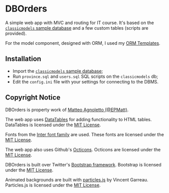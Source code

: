 # DBOrders
A simple web app with MVC and routing for IT course. It's based on the  [`classicmodels` sample database](http://www.mysqltutorial.org/wp-content/uploads/2018/03/mysqlsampledatabase.zip) and a few custom tables (scripts are provided).

For the model component, designed with ORM, I used my [ORM Templates](https://github.com/EPMatt/php-orm-templates).

## Installation
* Import the [`classicmodels` sample database](http://www.mysqltutorial.org/wp-content/uploads/2018/03/mysqlsampledatabase.zip);
* Run `province.sql` and `users.sql` SQL scripts on the `classicmodels` db;
* Edit the `config.ini` file with your settings for connecting to the DBMS.

## Copyright Notice
DBOrders is property work of [Matteo Agnoletto (@EPMatt)](https://epmatt.com).

The web app uses [DataTables](https://datatables.net/) for adding functionality to HTML tables. DataTables is licensed under the [MIT License](./lic/datatables.txt).

Fonts from the  [Inter font family](https:/github.com/rsms/inter) are used. These fonts are licensed under the [MIT License](./lic/inter.txt).

The web app also uses Github's [Octicons](https://github.com/primer/octicons/). Octicons are licensed under the [MIT License](./lic/octicons.txt).

DBOrders is built over Twitter's [Bootstrap framework](https://getbootstrap.com/). Bootstrap is licensed under the [MIT License](./lic/bootstrap.txt).

Animated backgrounds are built with [particles.js](https://github.com/VincentGarreau/particles.js) by Vincent Garreau. Particles.js is licensed under the [MIT License](./lic/particlesjs.txt).
